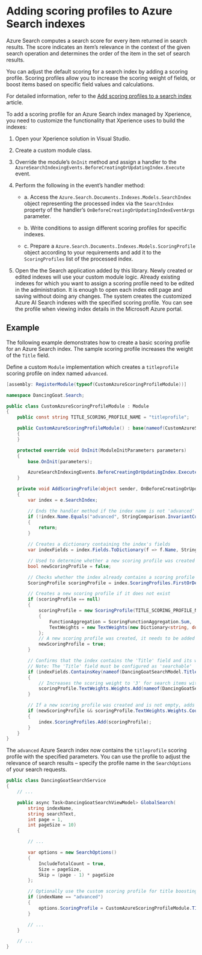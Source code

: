 # Adding scoring profiles to Azure Search indexes

Azure Search computes a search score for every item returned in search results. The score indicates an item’s relevance in the context of the given search operation and determines the order of the item in the set of search results.

You can adjust the default scoring for a search index by adding a scoring profile. Scoring profiles allow you to increase the scoring weight of fields, or boost items based on specific field values and calculations.

For detailed information, refer to the [Add scoring profiles to a search index](https://docs.microsoft.com/en-us/rest/api/searchservice/add-scoring-profiles-to-a-search-index) article.

To add a scoring profile for an Azure Search index managed by Xperience, you need to customize the functionality that Xperience uses to build the indexes:

1. Open your Xperience solution in Visual Studio.
2. Create a custom module class.
3. Override the module’s `OnInit` method and assign a handler to the `AzureSearchIndexingEvents.BeforeCreatingOrUpdatingIndex.Execute` event.
4. Perform the following in the event’s handler method:
    - a. Access the `Azure.Search.Documents.Indexes.Models.SearchIndex` object representing the processed index via the `SearchIndex` property of the handler’s `OnBeforeCreatingOrUpdatingIndexEventArgs` parameter.

    - b. Write conditions to assign different scoring profiles for specific indexes.

    - c. Prepare a `Azure.Search.Documents.Indexes.Models.ScoringProfile` object according to your requirements and add it to the `ScoringProfiles` list of the processed index.

5. Open the the Search application added by this library. Newly created or edited indexes will use your custom module logic. Already existing indexes for which you want to assign a scoring profile need to be edited in the administration. It is enough to open each index edit page and saving without doing any changes. The system creates the customized Azure AI Search indexes with the specified scoring profile. You can see the profile when viewing index details in the Microsoft Azure portal.

## Example

The following example demonstrates how to create a basic scoring profile for an Azure Search index. The sample scoring profile increases the weight of the `Title` field.

Define a custom `Module` implementation which creates a `titleprofile` scoring profile on index named `advanced`.

```csharp
[assembly: RegisterModule(typeof(CustomAzureScoringProfileModule))]

namespace DancingGoat.Search;

public class CustomAzureScoringProfileModule : Module
{
    public const string TITLE_SCORING_PROFILE_NAME = "titleprofile";

    public CustomAzureScoringProfileModule() : base(nameof(CustomAzureScoringProfileModule))
    {
    }

    protected override void OnInit(ModuleInitParameters parameters)
    {
        base.OnInit(parameters);

        AzureSearchIndexingEvents.BeforeCreatingOrUpdatingIndex.Execute += AddScoringProfile;
    }

    private void AddScoringProfile(object sender, OnBeforeCreatingOrUpdatingIndexEventArgs e)
    {
        var index = e.SearchIndex;

        // Ends the handler method if the index name is not 'advanced'
        if (!index.Name.Equals("advanced", StringComparison.InvariantCultureIgnoreCase))
        {
            return;
        }

        // Creates a dictionary containing the index's fields
        var indexFields = index.Fields.ToDictionary(f => f.Name, StringComparer.InvariantCultureIgnoreCase);

        // Used to determine whether a new scoring profile was created and needs to be added to the index
        bool newScoringProfile = false;

        // Checks whether the index already contains a scoring profile named 'titleprofile'
        ScoringProfile scoringProfile = index.ScoringProfiles.FirstOrDefault(sp => sp.Name == TITLE_SCORING_PROFILE_NAME);

        // Creates a new scoring profile if it does not exist
        if (scoringProfile == null)
        {
            scoringProfile = new ScoringProfile(TITLE_SCORING_PROFILE_NAME)
            {
                FunctionAggregation = ScoringFunctionAggregation.Sum,
                TextWeights = new TextWeights(new Dictionary<string, double>())
            };
            // A new scoring profile was created, it needs to be added to the index
            newScoringProfile = true;
        }

        // Confirms that the index contains the 'Title' field and its weight is not set yet in the scoring profile
        // Note: The 'Title' field must be configured as 'searchable'
        if (indexFields.ContainsKey(nameof(DancingGoatSearchModel.Title)) && !scoringProfile.TextWeights.Weights.ContainsKey(nameof(DancingGoatSearchModel.Title)))
        {
            // Increases the scoring weight to '3' for search items with matches in the 'Title' field
            scoringProfile.TextWeights.Weights.Add(nameof(DancingGoatSearchModel.Title), 3);
        }

        // If a new scoring profile was created and is not empty, adds it to the index
        if (newScoringProfile && scoringProfile.TextWeights.Weights.Count > 0)
        {
            index.ScoringProfiles.Add(scoringProfile);
        }
    }
}
```

The `advanced` Azure Search index now contains the `titleprofile` scoring profile with the specified parameters. You can use the profile to adjust the relevance of search results – specify the profile name in the `SearchOptions` of your search requests.

```csharp
public class DancingGoatSearchService
{
    // ...

    public async Task<DancingGoatSearchViewModel> GlobalSearch(
        string indexName,
        string searchText,
        int page = 1,
        int pageSize = 10)
    {

        // ...

        var options = new SearchOptions()
        {
            IncludeTotalCount = true,
            Size = pageSize,
            Skip = (page - 1) * pageSize
        };

        // Optionally use the custom scoring profile for title boosting
        if (indexName == "advanced")
        {
            options.ScoringProfile = CustomAzureScoringProfileModule.TITLE_SCORING_PROFILE_NAME;
        }

        // ...
    }

    // ...
}
```